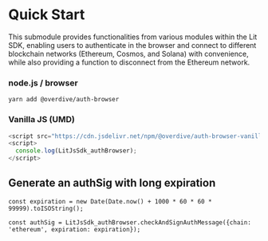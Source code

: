 # Quick Start

This submodule provides functionalities from various modules within the Lit SDK, enabling users to authenticate in the browser and connect to different blockchain networks (Ethereum, Cosmos, and Solana) with convenience, while also providing a function to disconnect from the Ethereum network.

### node.js / browser

```
yarn add @overdive/auth-browser
```

### Vanilla JS (UMD)

```js
<script src="https://cdn.jsdelivr.net/npm/@overdive/auth-browser-vanilla/auth-browser.js"></script>
<script>
  console.log(LitJsSdk_authBrowser);
</script>
```

## Generate an authSig with long expiration

```
const expiration = new Date(Date.now() + 1000 * 60 * 60 * 99999).toISOString();

const authSig = LitJsSdk_authBrowser.checkAndSignAuthMessage({chain: 'ethereum', expiration: expiration});

```
